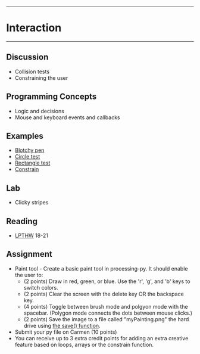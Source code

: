 --------------------------------
# Interaction
--------------------------------

## Discussion
- Collision tests
- Constraining the user

## Programming Concepts
- Logic and decisions
- Mouse and keyboard events and callbacks
 
## Examples
- [Blotchy pen][]
- [Circle test][]
- [Rectangle test][]
- [Constrain][]

## Lab
- Clicky stripes

## Reading
- [LPTHW](http://learnpythonthehardway.org/book/) 18-21

## Assignment
- Paint tool - Create a basic paint tool in processing-py.  It should enable the user to:
	- (2 points) Draw in red, green, or blue. Use the 'r', 'g', and 'b' keys to switch colors.
	- (2 points) Clear the screen with the delete key OR the backspace key.
	- (4 points) Toggle between brush mode and polgyon mode with the spacebar. (Polygon mode connects the dots between mouse clicks.)
	- (2 points) Save the image to a file called "myPainting.png" the hard drive using [the save() function](http://processing.org/reference/save_.html).
- Submit your py file on Carmen (10 points)
- You can receive up to 3 extra credit points for adding an extra creative feature based on loops, arrays or the constrain function.

[Blotchy pen]: pcad.py?page=06-interaction/blotchyPen.py
[Circle test]: pcad.py?page=06-interaction/circleTest.py
[Rectangle test]: pcad.py?page=06-interaction/rectTest.py
[Constrain]: pcad.py?page=06-interaction/constrain.py
[Clicky stripes]: pcad.py?page=06-interaction/clickyStripes.py